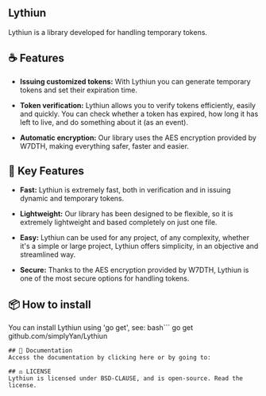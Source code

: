 ## Lythiun
Lythiun is a library developed for handling temporary tokens.

## ☕ Features

- **Issuing customized tokens:** With Lythiun you can generate temporary tokens and set their expiration time.

- **Token verification:** Lythiun allows you to verify tokens efficiently, easily and quickly. You can check whether a token has expired, how long it has left to live, and do something about it (as an event).

- **Automatic encryption:** Our library uses the AES encryption provided by W7DTH, making everything safer, faster and easier.

## 🎯 Key Features

- **Fast:** Lythiun is extremely fast, both in verification and in issuing dynamic and temporary tokens.

- **Lightweight:** Our library has been designed to be flexible, so it is extremely lightweight and based completely on just one file.

- **Easy:** Lythiun can be used for any project, of any complexity, whether it's a simple or large project, Lythiun offers simplicity, in an objective and streamlined way.

- **Secure:** Thanks to the AES encryption provided by W7DTH, Lythiun is one of the most secure options for handling tokens.

## 📦 How to install
You can install Lythiun using 'go get', see:
bash```
go get github.com/simplyYan/Lythiun
```
## 📖 Documentation
Access the documentation by clicking here or by going to:

## ⚖️ LICENSE
Lythiun is licensed under BSD-CLAUSE, and is open-source. Read the license.
